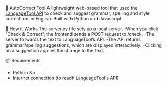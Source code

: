 📝 AutoCorrect Tool
A lightweight web-based tool that used the [LanguageTool API](https://languagetool.org/http-api/) to check and suggest grammar, spelling and style corrections in English. Built with Python and Javascript.

📡 How it Works
The server.py file sets up a local server.
-When you click "Check & Correct", the frontend sends a POST request to /check.
-The server forwards the text to LanguageTool’s API.
-The API returns grammar/spelling suggestions, which are displayed interactively.
-Clicking on a suggestion applies the change to the text.

📦 Requirements
- Python 3.x
- Internet connection (to reach LanguageTool's API)
